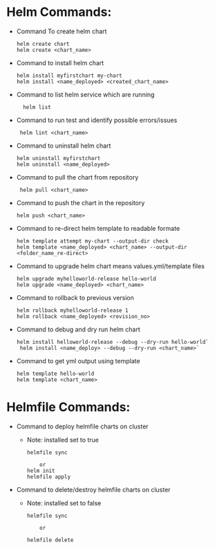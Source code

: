 # Helm Commands:

* Command To create helm chart
   
      helm create chart
      helm create <chart_name>

* Command to install helm chart

      helm install myfirstchart my-chart
      helm install <name_deployed> <created_chart_name>

* Command to list helm service which are running

        helm list 

* Command to run test and identify possible errors/issues
    
       helm lint <chart_name>

* Command to uninstall helm chart

      helm uninstall myfirstchart
      helm uninstall <name_deployed>

* Command to pull the chart from repository

       helm pull <chart_name>

* Command to push the chart in the repository

      helm push <chart_name>

* Command to re-direct helm template to readable formate

      helm template attempt my-chart --output-dir check
      helm template <name_deployed> <chart_name> --output-dir <folder_name_re-direct>

* Command to upgrade helm chart means values.yml/template files

      helm upgrade myhelloworld-release hello-world
      helm upgrade <name_deployed> <chart_name>

* Command to rollback to previous version

      helm rollback myhelloworld-release 1
      helm rollback <name_deployed> <revision_no>

* Command to debug and dry run helm chart 

      helm install helloworld-release --debug --dry-run hello-world`
       helm install <name_deploy> --debug --dry-run <chart_name>`

* Command to get yml output using template

      helm template hello-world
      helm template <chart_name>

# Helmfile Commands:

* Command to deploy helmfile charts on cluster
   * Note: installed set to true

         helmfile sync

             or
         helm init
         helmfile apply    

* Command to  delete/destroy helmfile charts on cluster
  * Note: installed set to false

        helmfile sync 
            
            or
        
        helmfile delete

        

              
       